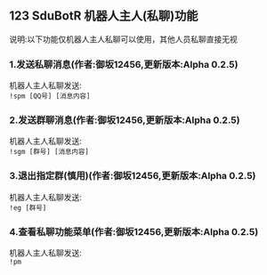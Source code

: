 ## 123 SduBotR 机器人主人(私聊)功能
说明:以下功能仅机器人主人私聊可以使用，其他人员私聊直接无视<br>
### 1.发送私聊消息(作者:御坂12456,更新版本:Alpha 0.2.5)
机器人主人私聊发送:<br>
<code>!spm &#91;QQ号&#93; &#91;消息内容&#93;</code><br>
### 2.发送群聊消息(作者:御坂12456,更新版本:Alpha 0.2.5)
机器人主人私聊发送:<br>
<code>!sgm &#91;群号&#93; &#91;消息内容&#93;</code><br>
### 3.退出指定群(慎用)(作者:御坂12456,更新版本:Alpha 0.2.5)
机器人主人私聊发送:<br>
<code>!eg &#91;群号&#93;</code>
### 4.查看私聊功能菜单(作者:御坂12456,更新版本:Alpha 0.2.5)
机器人主人私聊发送:<br>
<code>!pm</code>